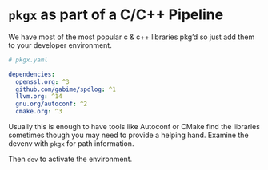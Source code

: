 # `pkgx` as part of a C/C++ Pipeline

We have most of the most popular c & c++ libraries pkg’d so just add them
to your developer environment.

```yaml
# pkgx.yaml

dependencies:
  openssl.org: ^3
  github.com/gabime/spdlog: ^1
  llvm.org: ^14
  gnu.org/autoconf: ^2
  cmake.org: ^3
```

Usually this is enough to have tools like Autoconf or CMake find the libraries
sometimes though you may need to provide a helping hand. Examine the devenv
with `pkgx` for path information.

Then `dev` to activate the environment.
